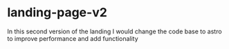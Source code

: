 # landing-page-v2
In this second version of the landing I would change the code base to astro to improve performance and add functionality
